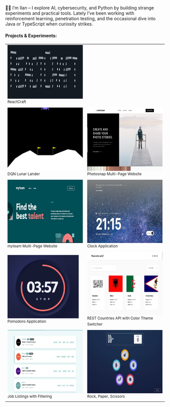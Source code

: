 <p>
👋🏻 I’m Ilan – I explore AI, cybersecurity, and Python by building strange experiments and practical tools. Lately I’ve been working with reinforcement learning, penetration testing, and the occasional dive into Java or TypeScript when curiosity strikes.
</p>

#### Projects & Experiments:

<table>
<tr>
    <td width="50%">
      <a href="https://github.com/iknowmagic/reactcraft" valign="center" align="center">
        <img src="assets/reactcraft.png" style="width:500px; height:170px;" />
      </a>
      <br><sup>ReactCraft</sup>
    </td>
  </tr>
  <tr>
  <tr>
    <td width="50%">
      <a href="https://github.com/iknowmagic/dqn_lunar_lander" valign="center" align="center">
        <img src="assets/lander.gif" style="width:500px; height:200px;" />
      </a>
      <br><sup>DQN Lunar Lander</sup>
    </td>
    <td width="50%">
      <a href="https://github.com/iknowmagic/photosnap-multi-page-website" valign="center" align="center">
        <img src="assets/photosnap.png" style="width:500px; height:200px;" />
      </a>
      <br><sup>Photosnap Multi-Page Website</sup>
    </td>
  </tr>
  <tr>
    <td width="50%">
      <a href="https://github.com/iknowmagic/myteam-multi-page-website" valign="center" align="center">
        <img src="assets/talent.png" style="width:500px; height:200px;" />
      </a>
      <br><sup>myteam Multi-Page Website</sup>
    </td>
    <td width="50%">
      <a href="https://github.com/iknowmagic/clock-app" valign="center" align="center">
        <img src="assets/time.png" style="width:500px; height:200px;" />
      </a>
      <br><sup>Clock Application</sup>
    </td>
  </tr>
  <tr>
    <td width="50%">
      <a href="https://github.com/iknowmagic/pomodoro-app" valign="center" align="center">
        <img src="assets/pomodoro.png" style="width:225px; height:200px;" />
      </a>
      <br><sup>Pomodoro Application</sup>
    </td>
    <td width="50%">
      <a href="https://github.com/iknowmagic/rest-countries-api-with-color-theme-switcher" valign="center" align="center">
        <img src="assets/flags.png" style="width:500px; height:200px;" />
      </a>
      <br><sup>REST Countries API with Color Theme Switcher</sup>
    </td>
  </tr>
  <tr>
    <td width="50%">
      <a href="https://github.com/iknowmagic/devjobs-app" valign="center" align="center">
        <img src="assets/jobs.png" style="width:500px; height:200px;" />
      </a>
      <br><sup>Job Listings with Filtering</sup>
    </td>
    <td width="50%">
      <a href="https://github.com/iknowmagic/rock-paper-scissors" valign="center" align="center">
        <img src="assets/rock.png" style="width:500px; height:200px;" />
      </a>
      <br><sup>Rock, Paper, Scissors</sup>
    </td>
  </tr>
</table>
